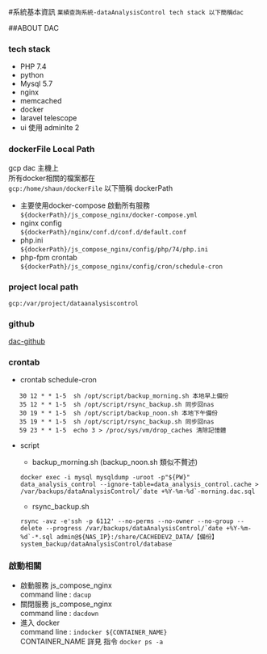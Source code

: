 #系統基本資訊
`業績查詢系統-dataAnalysisControl tech stack 以下簡稱dac`

##ABOUT DAC

### tech stack

* PHP 7.4
* python
* Mysql  5.7
* nginx
* memcached
* docker
* laravel telescope
* ui 使用 adminlte 2

### dockerFile Local Path

gcp dac 主機上  <br>
所有docker相關的檔案都在 <br>
`gcp:/home/shaun/dockerFile` 以下簡稱 dockerPath

* 主要使用docker-compose 啟動所有服務 <br>
`${dockerPath}/js_compose_nginx/docker-compose.yml` <br>
* nginx config <br>
`${dockerPath}/nginx/conf.d/conf.d/default.conf` <br>
* php.ini <br>
`${dockerPath}/js_compose_nginx/config/php/74/php.ini` <br>
* php-fpm crontab <br>
`${dockerPath}/js_compose_nginx/config/cron/schedule-cron` <br>

### project local path
`gcp:/var/project/dataanalysiscontrol` <br>

### github

[dac-github](https://github.com/JsAdways/dataanalysiscontrol)

### crontab

* crontab schedule-cron
```
   30 12 * * 1-5  sh /opt/script/backup_morning.sh 本地早上備份
   35 12 * * 1-5  sh /opt/script/rsync_backup.sh 同步回nas
   30 19 * * 1-5  sh /opt/script/backup_noon.sh 本地下午備份
   35 19 * * 1-5  sh /opt/script/rsync_backup.sh 同步回nas
   59 23 * * 1-5  echo 3 > /proc/sys/vm/drop_caches 清除記憶體
```
* script <br>

     * backup_morning.sh (backup_noon.sh 類似不贅述)
    ```
    docker exec -i mysql mysqldump -uroot -p"${PW}" data_analysis_control --ignore-table=data_analysis_control.cache > /var/backups/dataAnalysisControl/`date +%Y-%m-%d`-morning.dac.sql
    ```
    * rsync_backup.sh
    ```
  rsync -avz -e'ssh -p 6112' --no-perms --no-owner --no-group --delete --progress /var/backups/dataAnalysisControl/`date +%Y-%m-%d`-*.sql admin@${NAS_IP}:/share/CACHEDEV2_DATA/【備份】system_backup/dataAnalysisControl/database
  ```

### 啟動相關

* 啟動服務 js_compose_nginx <br>
command line : ```dacup``` <br>
* 關閉服務 js_compose_nginx <br>
command line : ```dacdown``` <br>
* 進入 docker <br>
command line : ```indocker ${CONTAINER_NAME}``` <br>
CONTAINER_NAME 詳見 指令 `docker ps -a`

